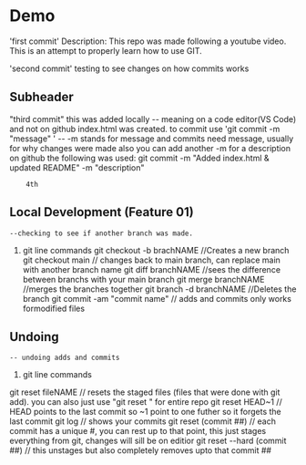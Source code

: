 # Demo

'first commit'
Description: This repo was made following a youtube video. This is an attempt to properly learn how to use GIT.

'second commit'
testing to see changes on how commits works

## Subheader

"third commit"
this was added locally 
    -- meaning on a code editor(VS Code) and not on github
index.html was created. to commit use 'git commit -m "message" '
    -- -m stands for message and commits need message, usually for why changes were made
        also you can add another -m for a description on github
        the following was used: git commit -m "Added index.html & updated README" -m "description"

        4th

## Local Development (Feature 01)
    --checking to see if another branch was made.
1. git line commands
        git checkout -b brachNAME   //Creates a new branch
        git checkout main       // changes back to main branch, can replace main with another branch name 
        git diff branchNAME     //sees the difference between branchs with your main branch
        git merge branchNAME    //merges the branches together
        git branch -d branchNAME //Deletes the branch
        git commit -am "commit name"    // adds and commits only works formodified files

## Undoing
    -- undoing adds and commits

1. git line commands

git reset fileNAME        // resets the staged files (files that were done with git add). you can also just use "git reset " for entire repo
git reset HEAD~1          // HEAD points to the last commit so ~1 point to one futher so it forgets the last commit
git log                 // shows your commits
git reset (commit ##)   // each commit has a unique #, you can rest up to that point, this just stages everything from git, changes will sill be on editior
git reset --hard (commit ##)    // this unstages but also completely removes upto that commit ##